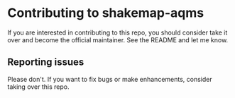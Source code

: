Contributing to shakemap-aqms
=============================

If you are interested in contributing to this repo, you should consider
take it over and become the official maintainer. See the README 
and let me know.

Reporting issues
----------------

Please don't. If you want to fix bugs or make enhancements, 
consider taking over this repo.

